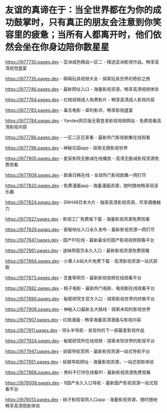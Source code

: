 # 友谊的真谛在于：当全世界都在为你的成功鼓掌时，只有真正的朋友会注意到你笑容里的疲惫；当所有人都离开时，他们依然会坐在你身边陪你数星星

https://9i77730.pages.dev - 亚洲成色精品一区二 - 精选亚洲影视作品，畅享高清视觉盛宴

https://9i77735.pages.dev - 萌萌玩具视频大全 - 探索玩具世界的奇妙之旅

https://9i77746.pages.dev - 最新网址入口 - 海量影视资源，畅享高清视频体验

https://9i77764.pages.dev - 红桃视频成人免费影片 - 畅享高清成人影视内容

https://9i77783.pages.dev - 毒舌电影 - 犀利影评，畅享影视盛宴

https://9i77784.pages.dev - Yandex网页版无需登录影视视频网站 - 免费观看高清影视内容

https://9i77786.pages.dev - 一区二区在家看 - 最新热门影视剧集在线观看

https://9i77796.pages.dev - 神秘花园app - 探索无限影视世界

https://9i77805.pages.dev - 星辰影院无删减在线播放 - 高清无删减影视资源免费观看

https://9i77808.pages.dev - 欧美日韩在线 - 全球热门影视剧集一网打尽

https://9i77820.pages.dev - 免费漫画app - 海量漫画资源，随时随地畅享阅读乐趣

https://9i77824.pages.dev - SNH48日本大片 - 独家高清影视资源，尽享偶像魅力

https://9i77827.pages.dev - 影视工厂免费版下载 - 海量影视资源免费观看

https://9i77829.pages.dev - 密秘地址入口永久发布 - 最新影视资源一网打尽

https://9i77847.pages.dev - 国产91在线 - 最新最全的国产影视视频观看平台

https://9i77861.pages.dev - 迷妹网首页永久入口 - 最新影视资源免费观看

https://9i77864.pages.dev - 小黄人b站大片免费下载 - 高清影视资源一站式获取

https://9i77873.pages.dev - 含羞草网页 - 最新影视视频在线观看平台

https://9i77882.pages.dev - 桃子电影 - 最新热门电影、电视剧在线观看平台

https://9i77890.pages.dev - 秘密研究生官方入口 - 探索影视世界的终极平台

https://9i77906.pages.dev - 神秘入口最新五大路线 - 探索未知的影视世界

https://9i77907.pages.dev - 红桃漫画 - 畅享海量高清漫画与影视内容

https://9i77911.pages.dev - 领头羊导航 - 发现你的下一部最爱影视作品

https://9i77924.pages.dev - 秘密研究所在线视频 - 探索未知世界的影视平台

https://9i77947.pages.dev - 妖姬导航官网 - 最新影视资源一站式导航平台

https://9i77951.pages.dev - 妖姬导航网址 - 海量影视资源，一站式观影体验

https://9i77968.pages.dev - 黑料不打烊在线看91 - 最新影视资源免费观看

https://9i78008.pages.dev - 9国产永久入口导航 - 最新国产影视资源一站式观看平台

https://9i78013.pages.dev - 桃子影院官网入口app - 海量影视资源，随时随地畅享高清观影体验
